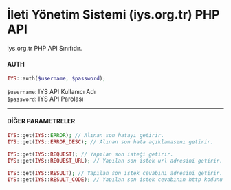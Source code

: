 # İleti Yönetim Sistemi (iys.org.tr) PHP API

iys.org.tr PHP API Sınıfıdır.

#### AUTH
```php
IYS::auth($username, $password);
```
`$username`: IYS API Kullanıcı Adı  
`$password`: IYS API Parolası

---

#### DİĞER PARAMETRELER
```php
IYS::get(IYS::ERROR); // Alınan son hatayı getirir.
IYS::get(IYS::ERROR_DESC); // Alınan son hata açıklamasını getirir.

IYS::get(IYS::REQUEST); // Yapılan son isteği getirir.
IYS::get(IYS::REQUEST_URL); // Yapılan son istek url adresini getirir.

IYS::get(IYS::RESULT); // Yapılan son istek cevabını adresini getirir.
IYS::get(IYS::RESULT_CODE); // Yapılan son istek cevabının http kodunu getirir.
```
